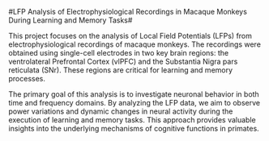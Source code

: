 #LFP Analysis of Electrophysiological Recordings in Macaque Monkeys During Learning and Memory Tasks#

This project focuses on the analysis of Local Field Potentials (LFPs) from electrophysiological recordings of macaque monkeys. The recordings were obtained using single-cell electrodes in two key brain regions: the ventrolateral Prefrontal Cortex (vlPFC) and the Substantia Nigra pars reticulata (SNr). These regions are critical for learning and memory processes.

The primary goal of this analysis is to investigate neuronal behavior in both time and frequency domains. By analyzing the LFP data, we aim to observe power variations and dynamic changes in neural activity during the execution of learning and memory tasks. This approach provides valuable insights into the underlying mechanisms of cognitive functions in primates.

